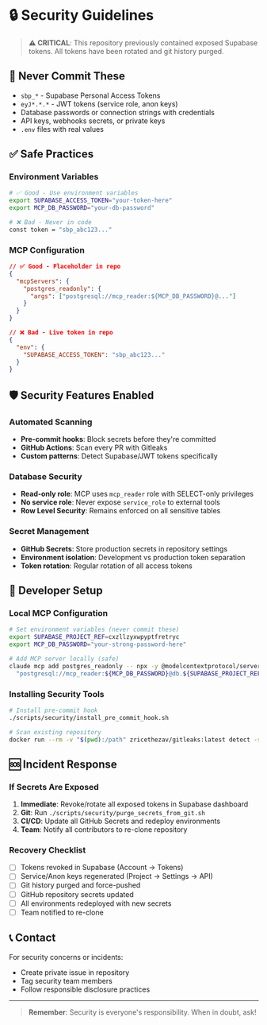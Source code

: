 # 🔒 Security Guidelines

> **⚠️ CRITICAL**: This repository previously contained exposed Supabase tokens. All tokens have been rotated and git history purged.

## 🚨 Never Commit These

- `sbp_*` - Supabase Personal Access Tokens
- `eyJ*.*.*` - JWT tokens (service role, anon keys)
- Database passwords or connection strings with credentials
- API keys, webhooks secrets, or private keys
- `.env` files with real values

## ✅ Safe Practices

### Environment Variables
```bash
# ✅ Good - Use environment variables
export SUPABASE_ACCESS_TOKEN="your-token-here"
export MCP_DB_PASSWORD="your-db-password"

# ❌ Bad - Never in code
const token = "sbp_abc123..."
```

### MCP Configuration
```json
// ✅ Good - Placeholder in repo
{
  "mcpServers": {
    "postgres_readonly": {
      "args": ["postgresql://mcp_reader:${MCP_DB_PASSWORD}@..."]
    }
  }
}

// ❌ Bad - Live token in repo
{
  "env": {
    "SUPABASE_ACCESS_TOKEN": "sbp_abc123..."
  }
}
```

## 🛡️ Security Features Enabled

### Automated Scanning
- **Pre-commit hooks**: Block secrets before they're committed
- **GitHub Actions**: Scan every PR with Gitleaks
- **Custom patterns**: Detect Supabase/JWT tokens specifically

### Database Security
- **Read-only role**: MCP uses `mcp_reader` role with SELECT-only privileges
- **No service role**: Never expose `service_role` to external tools
- **Row Level Security**: Remains enforced on all sensitive tables

### Secret Management
- **GitHub Secrets**: Store production secrets in repository settings
- **Environment isolation**: Development vs production token separation
- **Token rotation**: Regular rotation of all access tokens

## 🚀 Developer Setup

### Local MCP Configuration
```bash
# Set environment variables (never commit these)
export SUPABASE_PROJECT_REF=cxzllzyxwpyptfretryc
export MCP_DB_PASSWORD="your-strong-password-here"

# Add MCP server locally (safe)
claude mcp add postgres_readonly -- npx -y @modelcontextprotocol/server-postgres@latest \
  "postgresql://mcp_reader:${MCP_DB_PASSWORD}@db.${SUPABASE_PROJECT_REF}.supabase.co:5432/postgres"
```

### Installing Security Tools
```bash
# Install pre-commit hook
./scripts/security/install_pre_commit_hook.sh

# Scan existing repository
docker run --rm -v "$(pwd):/path" zricethezav/gitleaks:latest detect -s /path
```

## 🆘 Incident Response

### If Secrets Are Exposed
1. **Immediate**: Revoke/rotate all exposed tokens in Supabase dashboard
2. **Git**: Run `./scripts/security/purge_secrets_from_git.sh`
3. **CI/CD**: Update all GitHub Secrets and redeploy environments
4. **Team**: Notify all contributors to re-clone repository

### Recovery Checklist
- [ ] Tokens revoked in Supabase (Account → Tokens)
- [ ] Service/Anon keys regenerated (Project → Settings → API)
- [ ] Git history purged and force-pushed
- [ ] GitHub repository secrets updated
- [ ] All environments redeployed with new secrets
- [ ] Team notified to re-clone

## 📞 Contact

For security concerns or incidents:
- Create private issue in repository
- Tag security team members
- Follow responsible disclosure practices

---

> **Remember**: Security is everyone's responsibility. When in doubt, ask!